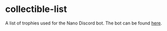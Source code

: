 # collectible-list

A list of trophies used for the Nano Discord bot.
The bot can be found [here](http://www.nanodiscord.me/).
